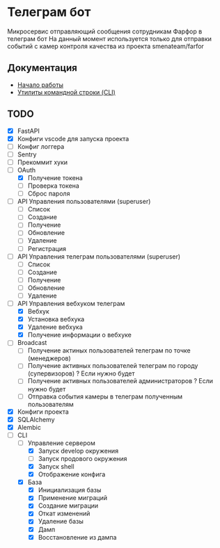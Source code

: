 # Телеграм бот
Микросервис отправляющий сообщения сотрудникам Фарфор в телеграм бот
На данный момент используется только для отправки событий с камер контроля качества из проекта smenateam/farfor


## Документация
* [Начало работы](/docs/getting_started.md)
* [Утилиты командной строки (CLI)](/docs/cli.md)


## TODO
* [x] FastAPI
* [x] Конфиги vscode для запуска проекта
* [ ] Конфиг логгера
* [ ] Sentry
* [ ] Прекоммит хуки
* [ ] OAuth
    * [x] Получение токена
    * [ ] Проверка токена
    * [ ] Сброс пароля
* [ ] API Управления пользователями (superuser)
    * [ ] Список
    * [ ] Создание
    * [ ] Получение
    * [ ] Обновление
    * [ ] Удаление
    * [ ] Регистрация
* [ ] API Управления телеграм пользователями (superuser)
    * [ ] Список
    * [ ] Создание
    * [ ] Получение
    * [ ] Обновление
    * [ ] Удаление
* [ ] API Управления вебхуком телеграм
    * [x] Вебхук
    * [x] Установка вебхука
    * [x] Удаление вебхука
    * [x] Получение информации о вебхуке
* [ ] Broadcast
    * [ ] Получение актиных пользователей телеграм по точке (менеджеров)
    * [ ] Получение активных пользователей телеграм по городу (супервизоров) ? Если нужно будет
    * [ ] Получение активных пользователей администраторов ? Если нужно будет
    * [ ] Отправка события камеры в телеграм полученным пользователям
* [x] Конфиги проекта
* [x] SQLAlchemy
* [x] Alembic
* [ ] CLI
    * [ ] Управление сервером
        * [x] Запуск develop окружения
        * [ ] Запуск продового окружения
        * [x] Запуск shell
        * [x] Отображение конфига
    * [x] База
        * [x] Инициализация базы
        * [x] Применение миграций
        * [x] Создание миграции
        * [x] Откат изменений
        * [x] Удаление базы
        * [x] Дамп
        * [x] Восстановление из дампа
